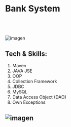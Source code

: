 <h1>Bank System</h1>
<h1></h1>
<br>

![imagen](https://github.com/Amhernandez5508/Banco/assets/121590490/fa8ce3ca-ba17-4024-8cab-82cd8798bbf1)
<h2>Tech & Skills:</h2>
<ol>
  <li>Maven</li>
  <li>JAVA JSE</li>
  <li>OOP</li>
  <li>Collection Framework</li>
  <li>JDBC</li>
  <li>MySQL</li>
  <li>Data Access Object (DAO)</li>
  <li>Own Exceptions</li>
</ol>
<hl>

<h2>

![imagen](https://github.com/Amhernandez5508/Banco/assets/121590490/ac8994c9-edc1-41fc-93ca-34fa6ae4d1b6)

